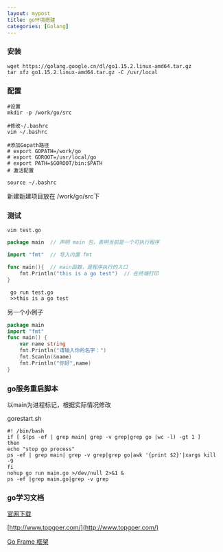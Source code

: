 ```yaml
---
layout: mypost
title: go环境搭建
categories: [Golang]
---
```


### 安装
````
wget https://golang.google.cn/dl/go1.15.2.linux-amd64.tar.gz
tar xfz go1.15.2.linux-amd64.tar.gz -C /usr/local
````

### 配置
````
#设置
mkdir -p /work/go/src

#修改~/.bashrc
vim ~/.bashrc

#添加Gopath路径
# export GOPATH=/work/go
# export GOROOT=/usr/local/go
# export PATH=$GOROOT/bin:$PATH
# 激活配置

source ~/.bashrc
````

新建新建项目放在 /work/go/src下

### 测试
````
vim test.go
````
````go
package main  // 声明 main 包，表明当前是一个可执行程序

import "fmt"  // 导入内置 fmt

func main(){  // main函数，是程序执行的入口
    fmt.Println("this is a go test")  // 在终端打印
}
````
````
 go run test.go
 >>this is a go test
````

另一个小例子
````go
package main
import "fmt"
func main() {
    var name string
    fmt.Println("请输入你的名字：")
    fmt.Scanln(&name)
    fmt.Println("你好",name)
}
````

### go服务重启脚本

以main为进程标记，根据实际情况修改

gorestart.sh
````
#! /bin/bash
if [ $(ps -ef | grep main| grep -v grep|grep go |wc -l) -gt 1 ]
then
echo "stop go process"
ps -ef | grep main| grep -v grep|grep go|awk '{print $2}'|xargs kill -9
fi
nohup go run main.go >/dev/null 2>&1 &
ps -ef |grep main.go|grep -v grep
````

### go学习文档

[官网下载](https://golang.org/dl/)

[http://www.topgoer.com/](http://www.topgoer.com/)

[Go Frame 框架](https://goframe.org/index)


